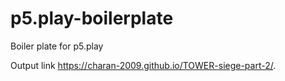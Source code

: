 # p5.play-boilerplate
Boiler plate for p5.play

Output link
https://charan-2009.github.io/TOWER-siege-part-2/.

